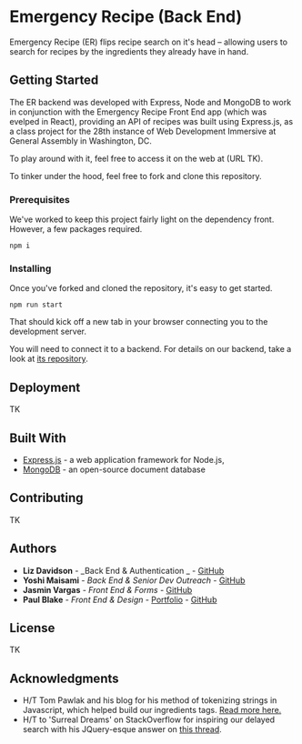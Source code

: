 # Emergency Recipe (Back End)

Emergency Recipe (ER) flips recipe search on it's head – allowing users to search for recipes by the ingredients they already have in hand.

## Getting Started

The ER backend was developed with Express, Node and MongoDB to work in conjunction with the Emergency Recipe Front End app (which was evelped in React), providing an API of recipes was built using Express.js, as a class project for the 28th instance of Web Development Immersive at General Assembly in Washington, DC.

To play around with it, feel free to access it on the web at (URL TK).

To tinker under the hood, feel free to fork and clone this repository.

### Prerequisites

We've worked to keep this project fairly light on the dependency front. However, a few packages required.

```
npm i
```

### Installing

Once you've forked and cloned the repository, it's easy to get started.

```
npm run start
```

That should kick off a new tab in your browser connecting you to the development server.

You will need to connect it to a backend. For details on our backend, take a look at [its repository](https://github.com/pnblake/emergency-recipe-back).

## Deployment

<!-- Add additional notes about how to deploy this on a live system -->

TK

## Built With

- [Express.js](https://expressjs.com/) - a web application framework for Node.js,
- [MongoDB](https://www.mongodb.com/) - an open-source document database

## Contributing

<!-- Please read [CONTRIBUTING.md](https://gist.github.com/PurpleBooth/b24679402957c63ec426) for details on our code of conduct, and the process for submitting pull requests to us. -->

TK

## Authors

- **Liz Davidson** - _Back End & Authentication _ - [GitHub](<[https://github.com/PurpleBooth](https://github.com/ldavidson45)>)
- **Yoshi Maisami** - _Back End & Senior Dev Outreach_ - [GitHub](https://github.com/yoshimaisami)
- **Jasmin Vargas** - _Front End & Forms_ - [GitHub](https://github.com/jasvr)
- **Paul Blake** - _Front End & Design_ - [Portfolio](https://pnblake.com) - [GitHub](https://github.com/pnblake)

## License

TK

## Acknowledgments

- H/T Tom Pawlak and his blog for his method of tokenizing strings in Javascript, which helped build our ingredients tags. [Read more here.](https://blog.abelotech.com/posts/split-string-into-tokens-javascript/)
- H/T to 'Surreal Dreams' on StackOverflow for inspiring our delayed search with his JQuery-esque answer on [this thread](https://stackoverflow.com/questions/4220126/run-javascript-function-when-user-finishes-typing-instead-of-on-key-up).
